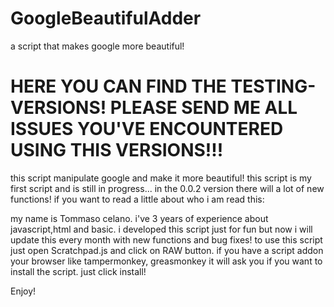 # GoogleBeautifulAdder
a script that makes google more beautiful!

# HERE YOU CAN FIND THE TESTING-VERSIONS! PLEASE SEND ME ALL ISSUES YOU'VE ENCOUNTERED USING THIS VERSIONS!!!

this script manipulate google and make it more beautiful! this script is my first script and is still in progress... 
in the 0.0.2 version there will a lot of new functions!
if you want to read a little about who i am read this:


my name is Tommaso celano. i've 3 years of experience about javascript,html and basic.
i developed this script just for fun but now i will update this every month with new functions and bug fixes!
to use this script just open Scratchpad.js and click on RAW button. if you have a script addon your browser like
tampermonkey, greasmonkey it will ask you if you want to install the script. just click install!

Enjoy!
